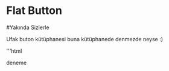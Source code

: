 # Flat Button

#Yakında Sizlerle

Ufak buton kütüphanesi buna kütüphanede denmezde neyse :)

'''html
<div class="button xlarge carrot">deneme</div>
